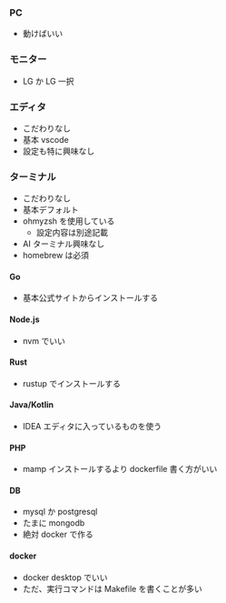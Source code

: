 ### PC

- 動けばいい

### モニター

- LG か LG 一択

### エディタ

- こだわりなし
- 基本 vscode
- 設定も特に興味なし

### ターミナル

- こだわりなし
- 基本デフォルト
- ohmyzsh を使用している
  - 設定内容は別途記載
- AI ターミナル興味なし
- homebrew は必須

#### Go

- 基本公式サイトからインストールする

#### Node.js

- nvm でいい

#### Rust

- rustup でインストールする

#### Java/Kotlin

- IDEA エディタに入っているものを使う

#### PHP

- mamp インストールするより dockerfile 書く方がいい

#### DB

- mysql か postgresql
- たまに mongodb
- 絶対 docker で作る

#### docker

- docker desktop でいい
- ただ、実行コマンドは Makefile を書くことが多い
